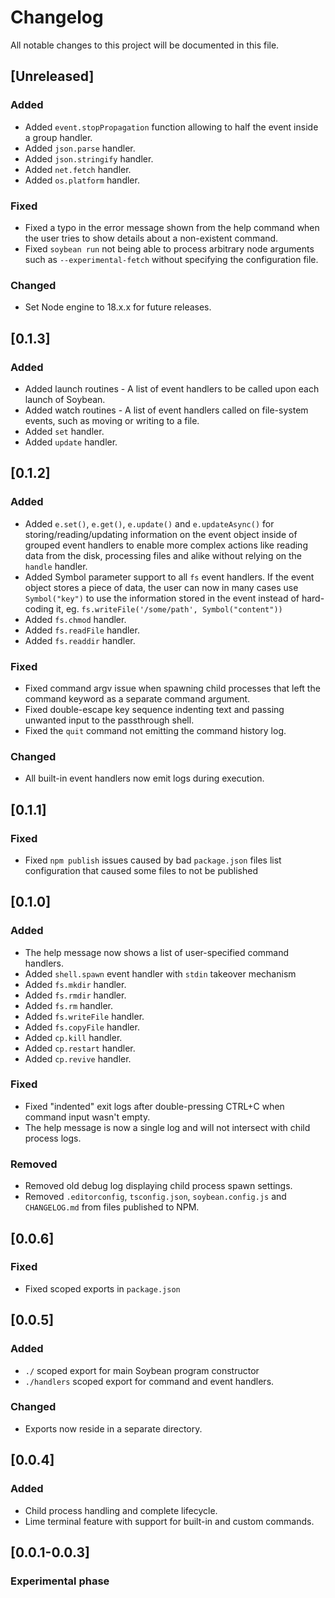 # Changelog

All notable changes to this project will be documented in this file.

## [Unreleased]

### Added
- Added `event.stopPropagation` function allowing to half the event inside a group handler.
- Added `json.parse` handler.
- Added `json.stringify` handler.
- Added `net.fetch` handler.
- Added `os.platform` handler.

### Fixed
- Fixed a typo in the error message shown from the help command when the user tries to show details about a non-existent command.
- Fixed `soybean run` not being able to process arbitrary node arguments such as `--experimental-fetch` without specifying the configuration file.

### Changed
- Set Node engine to 18.x.x for future releases.

## [0.1.3]

### Added
- Added launch routines - A list of event handlers to be called upon each launch of Soybean.
- Added watch routines - A list of event handlers called on file-system events, such as moving or writing to a file.
- Added `set` handler.
- Added `update` handler.

## [0.1.2]

### Added
- Added `e.set()`, `e.get()`, `e.update()` and `e.updateAsync()` for storing/reading/updating information on the event object inside of grouped event handlers to enable more complex actions like reading data from the disk, processing files and alike without relying on the `handle` handler.
- Added Symbol parameter support to all `fs` event handlers. If the event object stores a piece of data, the user can now in many cases use `Symbol("key")` to use the information stored in the event instead of hard-coding it, eg. `fs.writeFile('/some/path', Symbol("content"))`
- Added `fs.chmod` handler.
- Added `fs.readFile` handler.
- Added `fs.readdir` handler.

### Fixed
- Fixed command argv issue when spawning child processes that left the command keyword as a separate command argument.
- Fixed double-escape key sequence indenting text and passing unwanted input to the passthrough shell.
- Fixed the `quit` command not emitting the command history log.

### Changed
- All built-in event handlers now emit logs during execution.

## [0.1.1]

### Fixed
- Fixed `npm publish` issues caused by bad `package.json` files list configuration that caused some files to not be published

## [0.1.0]

### Added
- The help message now shows a list of user-specified command handlers.
- Added `shell.spawn` event handler with `stdin` takeover mechanism
- Added `fs.mkdir` handler.
- Added `fs.rmdir` handler.
- Added `fs.rm` handler.
- Added `fs.writeFile` handler.
- Added `fs.copyFile` handler.
- Added `cp.kill` handler.
- Added `cp.restart` handler.
- Added `cp.revive` handler.

### Fixed
- Fixed "indented" exit logs after double-pressing CTRL+C when command input wasn't empty.
- The help message is now a single log and will not intersect with child process logs.

### Removed
- Removed old debug log displaying child process spawn settings.
- Removed `.editorconfig`, `tsconfig.json`, `soybean.config.js` and `CHANGELOG.md` from files published to NPM.

## [0.0.6]

### Fixed
- Fixed scoped exports in `package.json`

## [0.0.5]

### Added
- `./` scoped export for main Soybean program constructor
- `./handlers` scoped export for command and event handlers.

### Changed
- Exports now reside in a separate directory.

## [0.0.4]

### Added
- Child process handling and complete lifecycle.
- Lime terminal feature with support for built-in and custom commands.

## [0.0.1-0.0.3]

### Experimental phase